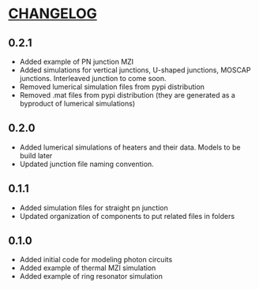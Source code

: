 # [CHANGELOG](https://keepachangelog.com/en/1.0.0/)

## 0.2.1
- Added example of PN junction MZI
- Added simulations for vertical junctions, U-shaped junctions, MOSCAP junctions. Interleaved junction to come soon.
- Removed lumerical simulation files from pypi distribution
- Removed .mat files from pypi distribution (they are generated as a byproduct of lumerical simulations)

## 0.2.0
- Added lumerical simulations of heaters and their data. Models to be build later
- Updated junction file naming convention.

## 0.1.1
- Added simulation files for straight pn junction
- Updated organization of components to put related files in folders

## 0.1.0

- Added initial code for modeling photon circuits
- Added example of thermal MZI simulation
- Added example of ring resonator simulation